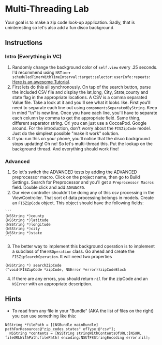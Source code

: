 

# Multi-Threading Lab

Your goal is to make a zip code look-up application. Sadly, that is uninteresting so let's also add a fun disco background.

## Instructions

### Intro (Everything in VC)

  1. Randomly change the background color of `self.view` every .25 seconds. I'd recommend using `NSTimer scheduledTimerWithTimeInterval:target:selector:userInfo:repeats:` [Here is an awesome Tutorial](http://ios-blog.co.uk/tutorials/objective-c-using-nstimer/).
  2. First lets do this all synchronously. On tap of the search button, parse the included CSV file and display the lat,long, City, State,county and state flag in the appropriate locations. A CSV is a comma separated Value file. Take a look at it and you'll see what it looks like. First you'll need to separate each line out using `componentsSeparatedByString`. Keep in mind "\n" is new line. Once you have each line, you'll have to separate each column by comma to get the appropriate field. Same thing, different separator string. Or! you can just use a CocoaPod. Google around. For the introduction, don't worry about the `FISZipCode` model. Just do the simplest possible "make it work" solution.
  3. If you run this on your phone, you'll notice that the disco background stops updating! Oh no! So let's multi-thread this. Put the lookup on the background thread. And everything should work fine!

### Advanced

  1. So let's switch the ADVANCED tests by adding the ADVANCED preprocessor macro. Click on the project name, then go to Build Settings. Search for Preprocessor and you'll get a `Preprocessor Macros` field. Double click and add `ADVANCED`.
  2. Our view controller shouldn't be doing any of this csv processing in the ViewController. That sort of data processing belongs in models. Create an `FISZipCode` object. This object should have the following fields:
    
    ```
    (NSString *)county
    (NSString *)latitude
    (NSString *)longitude
    (NSString *)city
    (NSString *)state
    ```

  3. The better way to implement this background operation is to implement a subclass of the `NSOperation` class. Go ahead and create the `FISZipSearchOperation`. It will need two properties

  ```
  (NSString *) searchZipCode
  (^void(FISZipCode *zipCode, NSError *error))zipCodeBlock
  ```

  4. If there are any errors, you should return `nil` for the zipCode and an `NSError` with an appropriate description.

## Hints

  * To read from any file in your "Bundle" (AKA the list of files on the right) you can use something like this:

  ```objc
  NSString *filePath = [[NSBundle mainBundle] pathForResource:@"zip_codes_states" ofType:@"csv"];
    NSString *contents = [NSString stringWithContentsOfURL:[NSURL fileURLWithPath:filePath] encoding:NSUTF8StringEncoding error:nil];
  ```
